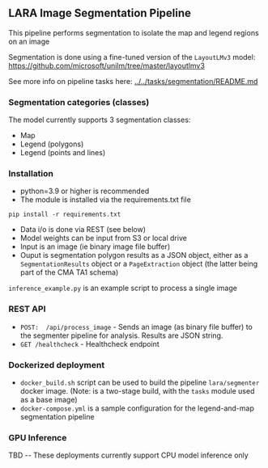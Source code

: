 
## LARA Image Segmentation Pipeline


This pipeline performs segmentation to isolate the map and legend regions on an image

Segmentation is done using a fine-tuned version of the `LayoutLMv3` model: 
https://github.com/microsoft/unilm/tree/master/layoutlmv3

See more info on pipeline tasks here: [../../tasks/segmentation/README.md](../../tasks/segmentation/README.md)

### Segmentation categories (classes)

The model currently supports 3 segmentation classes:
* Map
* Legend (polygons)
* Legend (points and lines)

### Installation

* python=3.9 or higher is recommended
* The module is installed via the requirements.txt file
``` 
pip install -r requirements.txt
```
* Data i/o is done via REST (see below)
* Model weights can be input from S3 or local drive
* Input is an image (ie binary image file buffer)
* Ouput is segmentation polygon results as a JSON object, either as a `SegmentationResults` object or a `PageExtraction` object (the latter being part of the CMA TA1 schema)

`inference_example.py` is an example script to process a single image

### REST API
* ```POST:  /api/process_image``` - Sends an image (as binary file buffer) to the segmenter pipeline for analysis. Results are JSON string.
* ```GET /healthcheck``` - Healthcheck endpoint  

### Dockerized deployment
* `docker_build.sh` script can be used to build the pipeline `lara/segmenter` docker image. (Note: is a two-stage build, with the `tasks` module used as a base image)
* `docker-compose.yml` is a sample configuration for the legend-and-map segmentation pipeline

### GPU Inference

TBD -- These deployments currently support CPU model inference only
